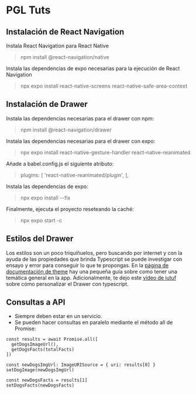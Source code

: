 # PGL Tuts

## Instalación de React Navigation
Instala React Navigation para React Native
> npm install @react-navigation/native

Instala las dependencias de expo necesarias para la ejecución de React Navigation
> npx expo install react-native-screens react-native-safe-area-context

## Instalación de Drawer

Instala las dependencias necesarias para el drawer con npm:
> npm install @react-navigation/drawer

Instala las dependencias necesarias para el drawer con expo:
> npx expo install react-native-gesture-handler react-native-reanimated

Añade a babel.config.js el siguiente atributo:
> plugins: [
>   'react-native-reanimated/plugin',
> ],

Instala las dependencias de expo:
> npx expo install --fix

Finalmente, ejecuta el proyecto reseteando la caché:
> npx expo start -c

## Estilos del Drawer
Los estilos son un poco triquiñuelos, pero buscando por internet y con la ayuda de las propiedades que brinda Typescript se puede investigar con ensayo y error para conseguir lo que te propongas.
En la [página de documentación de theme](https://reactnavigation.org/docs/themes) hay una pequeña guía sobre como tener una temática general en la app.
Adicionalmente, te dejo este [vídeo de iutuf](https://www.youtube.com/watch?v=F0B0PoxRaRU) sobre cómo personalizar el Drawer con typescript.

## Consultas a API
- Siempre deben estar en un servicio.
- Se pueden hacer consultas en paralelo mediante el método all de Promise:
```
const results = await Promise.all([
  getDogsImageUrl(),
  getDogsFacts(totalFacts)
])

const newDogsImgUrl: ImageURISource = { uri: results[0] }
setDogImage(newDogsImgUrl)

const newDogsFacts = results[1]
setDogsFacts(newDogsFacts)
```